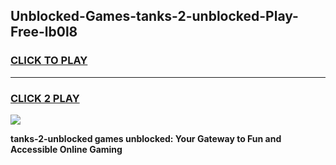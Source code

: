 
## Unblocked-Games-tanks-2-unblocked-Play-Free-lb0l8
<h3>
<a href="https://premium76.site?title=tanks-2-unblocked&ref=21A">CLICK TO PLAY</a></h3>
<hr>

<h3>
<a href="https://premium76.site?title=tanks-2-unblocked&ref=21A">CLICK 2 PLAY</a>
  
</h3>

<a href="https://premium76.site?title=tanks-2-unblocked&ref=21A"><img src="https://clearcache.store/games.png"></a>


**tanks-2-unblocked games unblocked: Your Gateway to Fun and Accessible Online Gaming**
